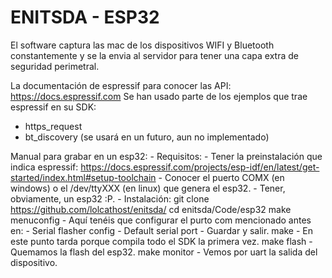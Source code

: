 # ENITSDA - ESP32 

El software captura las mac de los dispositivos WIFI y Bluetooth
constantemente y se la envia al servidor para tener una capa extra
de seguridad perimetral.

La documentación de espressif para conocer las API: https://docs.espressif.com
Se han usado parte de los ejemplos que trae espressif en su SDK:
 - https_request
 - bt_discovery (se usará en un futuro, aun no implementado)

Manual para grabar en un esp32:
	- Requisitos:
		- Tener la preinstalación que indica espressif:
			https://docs.espressif.com/projects/esp-idf/en/latest/get-started/index.html#setup-toolchain
		- Conocer el puerto COMX (en windows) o el /dev/ttyXXX (en linux) que genera el esp32.
		- Tener, obviamente, un esp32 :P.
	- Instalación:
		git clone https://github.com/lolcathost/enitsda/
		cd enitsda/Code/esp32
		make menuconfig
			- Aquí tenéis que configurar el purto com mencionado antes en:
				- Serial flasher config
				- Default serial port
			- Guardar y salir.
		make
			- En este punto tarda porque compila todo el SDK la primera vez.
		make flash
			- Quemamos la flash del esp32.
		make monitor
			- Vemos por uart la salida del dispositivo.
			
